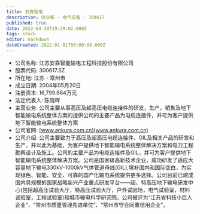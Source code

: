 ```yaml
---
title: 安靠智电
description: 创业板 - 电气设备 - 300617
published: true
date: 2022-04-30T19:29:02.000Z
tags: stock
editor: markdown
dateCreated: 2022-01-01T00:00:00.000Z
---
```


- 公司名称: 江苏安靠智能输电工程科技股份有限公司
- 股票代码: 300617.SZ
- 所在地: 江苏 - 常州市
- 成立日期: 2004年05月20日
- 注册资本: 16,799.664万元
- 法定代表人: 陈晓晖
- 主营业务: 公司主要从事高压及超高压电缆连接件的研发，生产，销售及地下智能输电系统整体方案的提供公司的主要产品为电缆连接件，并可为客户提供地下智能输电系统整体方案
- 公司官网: [www.ankura.com.cn](www.ankura.com.cn)
- 公司介绍: 公司主要致力于高压及超高压电缆连接件、GIL及相关产品的研发和生产，并以此为基础，为客户提供地下智能输电系统整体解决方案和电力工程勘察设计及施工。公司的主要产品为电缆连接件及GIL，并可为客户提供地下智能输电系统整体解决方案。公司是国家级高新技术企业，成功研发了适应大容量地下输电330kV-1000kV气体管道母线(GIL),填补国内和国际空白，为实现绿色、智能、安全、可靠的国产化输电系统提供更多选择。公司目前已建成国内具规模的国家战略新兴产业重点研发平台——超、特高压地下输电研发中心(包括超高压试验大厅，特高压试验大厅，户外试验场，电气试验室，材料试验室，工程试验室)和城市输电科学研究院。公司被评为“江苏省科技小巨人企业”、“常州市质量管理先进单位”、“常州市守合同重信用企业”。


